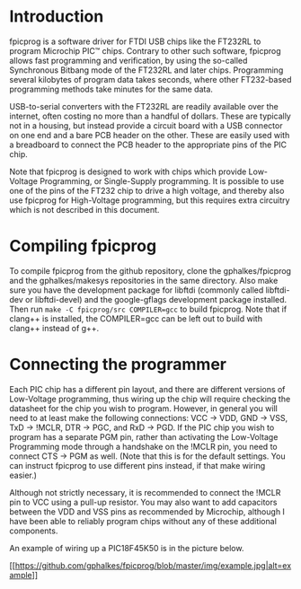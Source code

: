 Introduction
============

fpicprog is a software driver for FTDI USB chips like the FT232RL to program
Microchip PIC™ chips. Contrary to other such software, fpicprog allows fast
programming and verification, by using the so-called Synchronous Bitbang mode
of the FT232RL and later chips. Programming several kilobytes of program data
takes seconds, where other FT232-based programming methods take minutes for
the same data.

USB-to-serial converters with the FT232RL are readily available over the
internet, often costing no more than a handful of dollars. These are typically
not in a housing, but instead provide a circuit board with a USB connector on
one end and a bare PCB header on the other. These are easily used with a
breadboard to connect the PCB header to the appropriate pins of the PIC chip.

Note that fpicprog is designed to work with chips which provide Low-Voltage
Programming, or Single-Supply programming. It is possible to use one of the
pins of the FT232 chip to drive a high voltage, and thereby also use fpicprog
for High-Voltage programming, but this requires extra circuitry which is not
described in this document.

Compiling fpicprog
==================

To compile fpicprog from the github repository, clone the gphalkes/fpicprog
and the gphalkes/makesys repositories in the same directory. Also make sure
you have the development package for libftdi (commonly called libftdi-dev or
libftdi-devel) and the google-gflags development package installed. Then
run `make -C fpicprog/src COMPILER=gcc` to build fpicprog. Note that if clang++
is installed, the COMPILER=gcc can be left out to build with clang++ instead of
g++.

Connecting the programmer
=========================

Each PIC chip has a different pin layout, and there are different versions of
Low-Voltage programming, thus wiring up the chip will require checking the
datasheet for the chip you wish to program. However, in general you will need
to at least make the following connections: VCC -> VDD, GND -> VSS,
TxD -> !MCLR, DTR -> PGC, and RxD -> PGD. If the PIC chip you wish to program
has a separate PGM pin, rather than activating the Low-Voltage Programming mode
through a handshake on the !MCLR pin, you need to connect CTS -> PGM as well.
(Note that this is for the default settings. You can instruct fpicprog to use
different pins instead, if that make wiring easier.)

Although not strictly necessary, it is recommended to connect the !MCLR pin to
VCC using a pull-up resistor. You may also want to add capacitors between the
VDD and VSS pins as recommended by Microchip, although I have been able to
reliably program chips without any of these additional components.

An example of wiring up a PIC18F45K50 is in the picture below.

[[https://github.com/gphalkes/fpicprog/blob/master/img/example.jpg|alt=example]]
